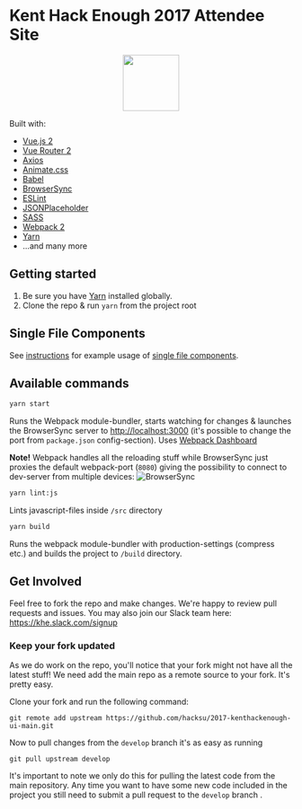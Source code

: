 # Kent Hack Enough 2017 Attendee Site

<p align="center">
  <img src="https://khe.io/img/blue_logo.svg" height="100" />
</p>

Built with:
* [Vue.js 2](https://github.com/vuejs/vue)
* [Vue Router 2](https://github.com/vuejs/vue-router)
* [Axios](https://github.com/mzabriskie/axios)
* [Animate.css](https://github.com/daneden/animate.css)
* [Babel](https://babeljs.io/)
* [BrowserSync](https://www.browsersync.io/)
* [ESLint](http://eslint.org/)
* [JSONPlaceholder](http://jsonplaceholder.typicode.com/)
* [SASS](http://sass-lang.com/)
* [Webpack 2](https://webpack.js.org/)
* [Yarn](https://yarnpkg.com/en/docs/install)
* ...and many more

## Getting started

1. Be sure you have [Yarn](https://yarnpkg.com/en/docs/install) installed globally.
2. Clone the repo & run `yarn` from the project root

## Single File Components
See [instructions](docs/single-file-components.md) for example usage of [single file components](https://vuejs.org/v2/guide/single-file-components.html).

## Available commands

```sh
yarn start
```

Runs the Webpack module-bundler, starts watching for changes & launches the BrowserSync server to [http://localhost:3000](http://localhost:3000) (it's possible to change the port from `package.json` config-section). Uses [Webpack Dashboard](https://github.com/FormidableLabs/webpack-dashboard)

**Note!** Webpack handles all the reloading stuff while BrowserSync just proxies the default webpack-port (`8080`) giving the possibility to connect to dev-server from multiple devices:
![BrowserSync](.github/browsersync.png)


```sh
yarn lint:js
```

Lints javascript-files inside `/src` directory


```sh
yarn build
```

Runs the webpack module-bundler with production-settings (compress etc.) and builds the project to `/build` directory.

## Get Involved
Feel free to fork the repo and make changes. We're happy to review pull requests and issues.
You may also join our Slack team here: https://khe.slack.com/signup

### Keep your fork updated
As we do work on the repo, you'll notice that your fork might not have all the latest stuff!
We need add the main repo as a remote source to your fork. It's pretty easy.  

Clone your fork and run the following command:
```
git remote add upstream https://github.com/hacksu/2017-kenthackenough-ui-main.git
```

Now to pull changes from the `develop` branch it's as easy as running
```
git pull upstream develop
```

It's important to note we only do this for pulling the latest code from the main repository. 
Any time you want to have some new code included in the project you still need to submit a pull request to the `develop` branch .